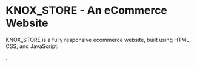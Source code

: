 <h1>KNOX_STORE - An eCommerce Website</h1>
KNOX_STORE is a fully responsive ecommerce website, built using HTML, CSS, and JavaScript.


.
